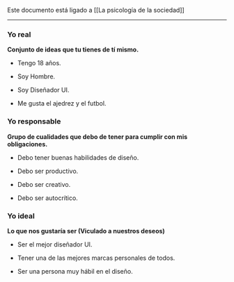 Este documento está ligado a [[La psicología de la sociedad]]

---

### Yo real
**Conjunto de ideas que tu tienes de tí mismo.**
-   Tengo 18 años.

-   Soy Hombre.

-   Soy Diseñador UI.

-   Me gusta el ajedrez y el futbol.


### Yo responsable
**Grupo de cualidades que debo de tener para cumplir con mis obligaciones.**
-   Debo tener buenas habilidades de diseño.

-   Debo ser productivo.

-   Debo ser creativo.

-   Debo ser autocrítico.


### Yo ideal
**Lo que nos gustaría ser (Viculado a nuestros deseos)**
-   Ser el mejor diseñador UI.

-   Tener una de las mejores marcas personales de todos.

-   Ser una persona muy hábil en el diseño.